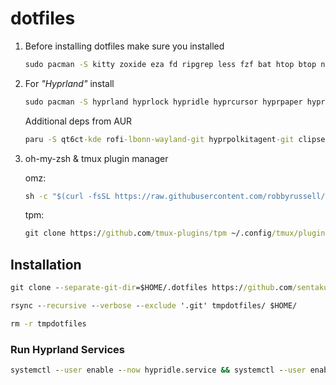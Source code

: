 # dotfiles

1. Before installing dotfiles make sure you installed

   ```cmd
   sudo pacman -S kitty zoxide eza fd ripgrep less fzf bat htop btop neovim tmux zsh zsh-autosuggestions zsh-syntax-highlighting jq python-requests python-gobject
   ```

2. For _"Hyprland"_ install

   ```cmd
   sudo pacman -S hyprland hyprlock hypridle hyprcursor hyprpaper hyprpicker grim slurp dunst swww imv waybar nwg-look qt5-wayland qt6-wayland pamixer mpd papirus-icon-theme wl-clipboard network-manager-applet
   ```

   Additional deps from AUR

   ```cmd
   paru -S qt6ct-kde rofi-lbonn-wayland-git hyprpolkitagent-git clipse nvimpager wleave-git pwvucontrol
   ```

4. oh-my-zsh & tmux plugin manager

   omz:

   ```cmd
   sh -c "$(curl -fsSL https://raw.githubusercontent.com/robbyrussell/oh-my-zsh/master/tools/install.sh)"
   ```

   tpm:

   ```cmd
   git clone https://github.com/tmux-plugins/tpm ~/.config/tmux/plugins/tpm
   ```

## Installation

```cmd
git clone --separate-git-dir=$HOME/.dotfiles https://github.com/sentakuhm/.dotfiles.git tmpdotfiles
```

```cmd
rsync --recursive --verbose --exclude '.git' tmpdotfiles/ $HOME/
```

```cmd
rm -r tmpdotfiles
```

### Run Hyprland Services

```cmd
systemctl --user enable --now hypridle.service && systemctl --user enable --now hyprpolkitagent.service
```
